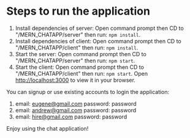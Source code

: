 # Steps to run the application

1. Install dependencies of server:
   Open command prompt then CD to "/MERN_CHATAPP/server" then run: `npm install`.
2. Install dependencies of client:
   Open command prompt then CD to "/MERN_CHATAPP/client" then run: `npm install`.
3. Start the server:
   Open command prompt then CD to "/MERN_CHATAPP/server" then run: `npm start`.
4. Start the client:
   Open command prompt then CD to "/MERN_CHATAPP/client" then run: `npm start`.
   Open [http://localhost:3000](http://localhost:3000) to view it in your browser.

You can signup or use existing accounts to login the application:

1. email: eugene@gmail.com password: password
2. email: andrew@gmail.com password: password
3. email: hire@gmail.com password: password

Enjoy using the chat application!
